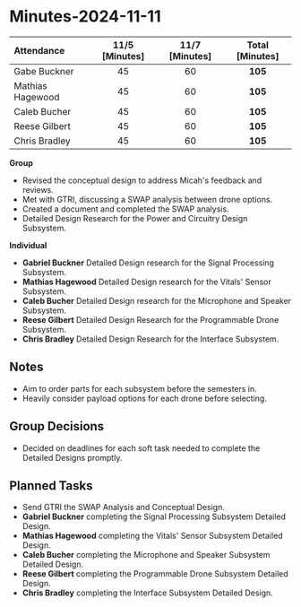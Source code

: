 # Minutes-2024-11-11

| Attendance       | 11/5 [Minutes] | 11/7 [Minutes]   |  Total [Minutes]   |
| :----            | :----:          | :----:          |  :----:            |
| Gabe Buckner     | 45              | 60              | **105**            |
| Mathias Hagewood | 45              | 60              | **105**            | 
| Caleb Bucher     | 45              | 60              | **105**            |
| Reese Gilbert    | 45              | 60              | **105**            |
| Chris Bradley    | 45              | 60              | **105**            |  

    
**Group**  
- Revised the conceptual design to address Micah's feedback and reviews.
- Met with GTRI, discussing a SWAP analysis between drone options.
- Created a document and completed the SWAP analysis.
- Detailed Design Research for the Power and Circuitry Design Subsystem.

**Individual** 
- **Gabriel Buckner**    Detailed Design research for the Signal Processing Subsystem.
- **Mathias Hagewood**   Detailed Design research for the Vitals' Sensor Subsystem.
- **Caleb Bucher**       Detailed Design research for the Microphone and Speaker Subsystem.
- **Reese Gilbert**      Detailed Design Research for the Programmable Drone Subsystem.
- **Chris Bradley**      Detailed Design Research for the Interface Subsystem.

## Notes 
- Aim to order parts for each subsystem before the semesters in.
- Heavily consider payload options for each drone before selecting.
  
## Group Decisions
- Decided on deadlines for each soft task needed to complete the Detailed Designs promptly.

## Planned Tasks
- Send GTRI the SWAP Analysis and Conceptual Design.
- **Gabriel Buckner**    completing the Signal Processing Subsystem Detailed Design.
- **Mathias Hagewood**   completing the Vitals' Sensor Subsystem Detailed Design.
- **Caleb Bucher**       completing the Microphone and Speaker Subsystem Detailed Design.
- **Reese Gilbert**      completing the Programmable Drone Subsystem Detailed Design.
- **Chris Bradley**      completing the Interface Subsystem Detailed Design.
